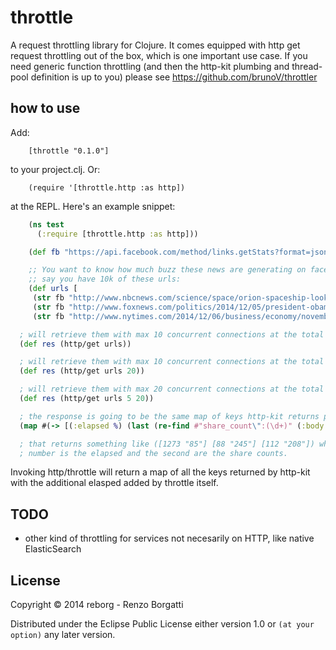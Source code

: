 # throttle

A request throttling library for Clojure. It comes equipped with http get request throttling out of the box, which is one important use case. If you need generic function throttling (and then the http-kit plumbing and thread-pool definition is up to you) please see https://github.com/brunoV/throttler

## how to use

Add:

        [throttle "0.1.0"]

to your project.clj. Or:

        (require '[throttle.http :as http])

at the REPL. Here's an example snippet:

```clojure
    (ns test
      (:require [throttle.http :as http]))

    (def fb "https://api.facebook.com/method/links.getStats?format=json&urls=")

    ;; You want to know how much buzz these news are generating on facebook
    ;; say you have 10k of these urls:
    (def urls [
     (str fb "http://www.nbcnews.com/science/space/orion-spaceship-looks-good-during-first-test-road-mars-n262146")
     (str fb "http://www.foxnews.com/politics/2014/12/05/president-obama-picks-former-pentagon-official-ashton-carter-to-be-defense/")
     (str fb "http://www.nytimes.com/2014/12/06/business/economy/november-jobs-unemployment-figures.html")])

  ; will retrieve them with max 10 concurrent connections at the total of 2 req/second
  (def res (http/get urls))

  ; will retrieve them with max 10 concurrent connections at the total of 20 req/second
  (def res (http/get urls 20))

  ; will retrieve them with max 20 concurrent connections at the total of 5 req/second
  (def res (http/get urls 5 20))

  ; the response is going to be the same map of keys http-kit returns plus the elapsed
  (map #(-> [(:elapsed %) (last (re-find #"share_count\":(\d+)" (:body %)))]) res)

  ; that returns something like ([1273 "85"] [88 "245"] [112 "208"]) where the first
  ; number is the elapsed and the second are the share counts.

```

Invoking http/throttle will return a map of all the keys returned by http-kit with the additional
elasped added by throttle itself.

## TODO

* other kind of throttling for services not necesarily on HTTP, like native ElasticSearch

## License

Copyright © 2014 reborg - Renzo Borgatti

Distributed under the Eclipse Public License either version 1.0 or `(at your option)` any later version.
